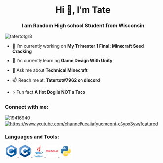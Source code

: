 <h1 align="center">Hi 👋, I'm Tate</h1>
<h3 align="center">I am Random High school Student from Wisconsin</h3>

<p align="left"> <img src="https://komarev.com/ghpvc/?username=tatertotgr8&label=Profile%20Visitors&color=0eb456&style=flat" alt="tatertotgr8" /> </p>

- 🔭 I’m currently working on **My Trimester 1 Final: Minecraft Seed Cracking**

- 🌱 I’m currently learning **Game Design With Unity**

- 💬 Ask me about **Technical Minecraft**

- 📫 Reach me at: **Tatertot#7962 on discord**

- ⚡ Fun fact **A Hot Dog is NOT a Taco**

<h3 align="left">Connect with me:</h3>
<p align="left">
<a href="https://stackoverflow.com/users/19416940" target="blank"><img align="center" src="https://raw.githubusercontent.com/rahuldkjain/github-profile-readme-generator/master/src/images/icons/Social/stack-overflow.svg" alt="19416940" height="30" width="40" /></a>
<a href="https://www.youtube.com/c/https://www.youtube.com/channel/ucaiiafyucmcqni-e3ypx3yw/featured" target="blank"><img align="center" src="https://raw.githubusercontent.com/rahuldkjain/github-profile-readme-generator/master/src/images/icons/Social/youtube.svg" alt="https://www.youtube.com/channel/ucaiiafyucmcqni-e3ypx3yw/featured" height="30" width="40" /></a>
</p>

<h3 align="left">Languages and Tools:</h3>
<p align="left"> <a href="https://www.cprogramming.com/" target="_blank" rel="noreferrer"> <img src="https://raw.githubusercontent.com/devicons/devicon/master/icons/c/c-original.svg" alt="c" width="40" height="40"/> </a> <a href="https://www.w3schools.com/cpp/" target="_blank" rel="noreferrer"> <img src="https://raw.githubusercontent.com/devicons/devicon/master/icons/cplusplus/cplusplus-original.svg" alt="cplusplus" width="40" height="40"/> </a> <a href="https://www.java.com" target="_blank" rel="noreferrer"> <img src="https://raw.githubusercontent.com/devicons/devicon/master/icons/java/java-original.svg" alt="java" width="40" height="40"/> </a> <a href="https://www.oracle.com/" target="_blank" rel="noreferrer"> <img src="https://raw.githubusercontent.com/devicons/devicon/master/icons/oracle/oracle-original.svg" alt="oracle" width="40" height="40"/> </a> <a href="https://www.python.org" target="_blank" rel="noreferrer"> <img src="https://raw.githubusercontent.com/devicons/devicon/master/icons/python/python-original.svg" alt="python" width="40" height="40"/> </a> </p>
